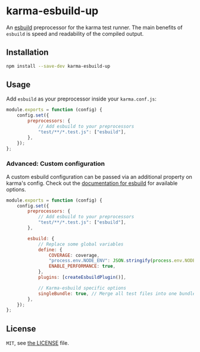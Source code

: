 # karma-esbuild-up

An [esbuild](https://github.com/evanw/esbuild) preprocessor for the karma test runner. The main benefits of `esbuild` is speed and readability of the compiled output.

## Installation

```bash
npm install --save-dev karma-esbuild-up
```

## Usage

Add `esbuild` as your preprocessor inside your `karma.conf.js`:

```js
module.exports = function (config) {
	config.set({
		preprocessors: {
			// Add esbuild to your preprocessors
			"test/**/*.test.js": ["esbuild"],
		},
	});
};
```

### Advanced: Custom configuration

A custom esbuild configuration can be passed via an additional property on karma's config. Check out the [documentation for esbuild](https://esbuild.github.io/api/) for available options.

```js
module.exports = function (config) {
	config.set({
		preprocessors: {
			// Add esbuild to your preprocessors
			"test/**/*.test.js": ["esbuild"],
		},

		esbuild: {
			// Replace some global variables
			define: {
				COVERAGE: coverage,
				"process.env.NODE_ENV": JSON.stringify(process.env.NODE_ENV || ""),
				ENABLE_PERFORMANCE: true,
			},
			plugins: [createEsbuildPlugin()],

			// Karma-esbuild specific options
			singleBundle: true, // Merge all test files into one bundle(default: true)
		},
	});
};
```

## License

`MIT`, see [the LICENSE](./LICENSE) file.
